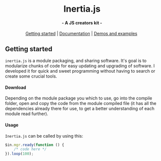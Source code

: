 <h1 align="center">
  Inertia.js
</h1>

<h4 align="center">- A JS creators kit -</h4>


<p align="center">
  <a href="#getting-started">Getting started</a>&nbsp;|&nbsp;<a href="#documentation">Documentation</a>&nbsp;|&nbsp;<a href="#demos-and-examples">Demos and examples</a>&nbsp;
</p>

## Getting started
`inertia.js` is a module packaging, and sharing software. It's goal is to modularize chunks of code for easy updating and upgrading of software. I developed it for quick and sweet programming without having to search or create some crucial tools. 

#### Download
Depending on the module package you which to use, go into the compile folder, open and copy the code from the module compiled file (it has all the dependencies already there for use, to get a better understanding of each module read further).

#### Usage
`Inertia.js` can be called by using this:  
```javascript
$in.mgr.ready(function () {
    /* code here */
}).loop(100);
```